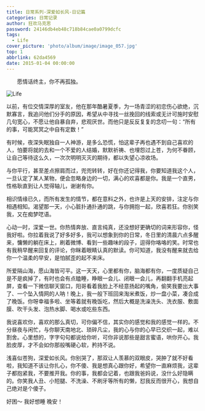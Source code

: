 ```yaml
---
title: 日常系列-深爱如长风-日记篇
categories: 日常记录
author: 狂欢马克思
password: 24146db4eb48c718b84cae0a0799dcfc
tags:
  - Life
cover_picture: 'photo/album/image/image_057.jpg'
top: 1
abbrlink: 62da4569
date: 2015-01-04 00:00:00
---
```



&emsp;&emsp;愿情话终主，你不再孤独。 

<!-- more -->

  <script src="https://cdnjs.cloudflare.com/ajax/libs/jquery/3.3.1/jquery.min.js" type="text/javascript"></script>
  <script src="https://cdnjs.cloudflare.com/ajax/libs/crypto-js/3.1.9-1/crypto-js.min.js" type="text/javascript"></script>
  <script>
     (function(){
         if('{{ password }}'){
             //加密成md5
             var hashword = CryptoJS.MD5(prompt('请输入文章密码')).toString();
             if (hashword !== '{{ password }}'){
                 alert('抱歉，密码错误！');
                 history.back();
             }else{
                alert("密码正确，欢迎阅读！");
             }
         }
     })();
 </script>
 
 
![Life](https://wx1.sinaimg.cn/wap720/d94be295ly1foivtaeju7j20vm0hs0uh.jpg "Life深爱如长风-日记篇")


 以前，有位交情深厚的室友，他在那年酷暑夏季，为一场青涩的初恋伤心欲绝，沉默寡言，我追问他们分手的原因，希望从中寻找一丝挽回的线索或无计可施时安慰几句宽心，不愿让他自暴自弃，悲观厌世。而他只是反反复复的念叨一句：“所有的事，可能冥冥之中自有定数！”



有时候，夜深失眠独自一人神游，是多么恐慌，怕这辈子再也遇不到自己喜欢的人，怕要将就的去和一个不爱的人结婚，默默祈祷、也埋怨过上苍，为何不眷顾，让自己等待这么久，一次次明明灭灭的期待，都以失望心凉收场。

与你平行，甚至差点擦肩而过，兜兜转转，好在你还记得我，你要知道我这个人，一旦认定了某人某物，便会忽略身边的一切，满心的欢喜都是你。我是一个直男，性格耿直到让人觉得轴儿，谢谢有你。

相识情缘已久，而所有发生的情节，都在意料之外，也许是上天的安排，注定与你相遇相知。渴望那一天，小心脏扑通扑通的跳，与你拥抱一起，欣喜若狂。你别笑我，又在痴梦呓语。



心动一时，深爱一世。你热情奔放、直言纯真，还没想好更确切的词来形容你，怪我好啦。你拉着我说了好多好多，我可以想象到你的日常，冬日里的清晨六点多醒来，慵懒的躺在床上，刷着微博、看到一些趣味的段子，逗得你咯咯的笑。时常也有我稍早醒来回复的评论，你眯着眼睛认真的默读。你可知道，我没有醒来就去给你一个温柔的早安，是怕腻歪的起不来床。

所爱隔山海，愿山海皆可平。这一天天，心里都有你，脑海都有你，一度质疑自己是不是疯掉了，有时也会有点瞌睡，睁眼一会儿、闭眼一会儿，再翻翻手机亮起屏，查看一下微信聊天窗口，阳哥看着我脸上不经意扬起的嘴角，偷笑我要出大事了、一个坠入情网的人呐！晚上，我一般下班回来淘米煮饭，炒一盘小菜，凑合成了晚饭。你呀幸福多啦、坐等着就有晚饭吃，然后大概是洗澡洗头、洗衣服、敷面膜、吹干头发、泡热水脚、喝水或吃些东西。



我说喜欢你，喜欢的那么真切，可你偏不信，其实你的感觉和我的感觉一样的。不分昼夜与闲忙，与你聊天南地北、琐碎凡尘，我的心与你的心早已交织一起，难以割舍。心里想的，字字句句都说给你听，可你非说那些是甜言蜜语，哄你开心。我脸皮厚，才不会如你那般嘴硬心软，矜持不说。

浅喜似苍狗，深爱如长风。你别哭了，那双让人羡慕的双眼皮，哭肿了就不好看啦，我知道不该让你扎心，你不傻、我是想真心跟你好，希望你一直麻烦我，这辈子都抱紧我，不要推开我。你的事，我都会记着，也跟我爸妈说，没什么好隐瞒的。你笑我人丑、小短腿、不洗澡、不刷牙等所有的懒，怼我反而很开心，我想自己绝对是个傻子。

好困～ 我好想睡 晚安！

